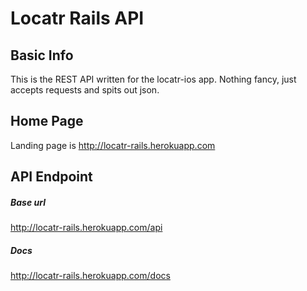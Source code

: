 # Locatr Rails API

## Basic Info
This is the REST API written for the locatr-ios app. Nothing fancy, just accepts requests and spits out json.

## Home Page
Landing page is http://locatr-rails.herokuapp.com

## API Endpoint
##### Base url
http://locatr-rails.herokuapp.com/api
##### Docs
http://locatr-rails.herokuapp.com/docs

